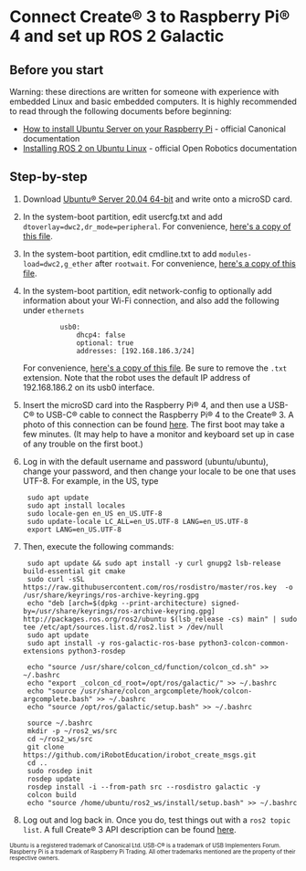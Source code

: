 # Connect Create® 3 to Raspberry Pi® 4 and set up ROS 2 Galactic

## Before you start
Warning: these directions are written for someone with experience with embedded Linux and basic embedded computers.
It is highly recommended to read through the following documents before beginning:

* [How to install Ubuntu Server on your Raspberry Pi](https://ubuntu.com/tutorials/how-to-install-ubuntu-on-your-raspberry-pi) - official Canonical documentation
* [Installing ROS 2 on Ubuntu Linux](https://docs.ros.org/en/galactic/Installation/Ubuntu-Install-Binary.html) - official Open Robotics documentation

## Step-by-step

1. Download [Ubuntu® Server 20.04 64-bit](https://ubuntu.com/download/raspberry-pi) and write onto a microSD card.
1. In the system-boot partition, edit usercfg.txt and add `dtoverlay=dwc2,dr_mode=peripheral`. For convenience, [here's a copy of this file](data/usercfg.txt).
1. In the system-boot partition, edit cmdline.txt to add `modules-load=dwc2,g_ether` after `rootwait`. For convenience, [here's a copy of this file](data/cmdline.txt).
1. In the system-boot partition, edit network-config to optionally add information about your Wi-Fi connection, and also add the following under `ethernets`

                usb0:
                    dhcp4: false
                    optional: true
                    addresses: [192.168.186.3/24]

    For convenience, [here's a copy of this file](data/network-config.txt). Be sure to remove the `.txt` extension.
    Note that the robot uses the default IP address of 192.168.186.2 on its usb0 interface.

1. Insert the microSD card into the Raspberry Pi® 4, and then use a USB-C® to USB-C® cable to connect the Raspberry Pi® 4 to the Create® 3.
A photo of this connection can be found [here](../../hw/hookup/#raspberry-pi-4).
The first boot may take a few minutes. (It may help to have a monitor and keyboard set up in case of any trouble on the first boot.)

1. Log in with the default username and password (ubuntu/ubuntu), change your password, and then change your locale to be one that uses UTF-8. For example, in the US, type

        sudo apt update
        sudo apt install locales
        sudo locale-gen en_US en_US.UTF-8
        sudo update-locale LC_ALL=en_US.UTF-8 LANG=en_US.UTF-8
        export LANG=en_US.UTF-8

1. Then, execute the following commands:

        sudo apt update && sudo apt install -y curl gnupg2 lsb-release build-essential git cmake
        sudo curl -sSL https://raw.githubusercontent.com/ros/rosdistro/master/ros.key  -o /usr/share/keyrings/ros-archive-keyring.gpg
        echo "deb [arch=$(dpkg --print-architecture) signed-by=/usr/share/keyrings/ros-archive-keyring.gpg] http://packages.ros.org/ros2/ubuntu $(lsb_release -cs) main" | sudo tee /etc/apt/sources.list.d/ros2.list > /dev/null
        sudo apt update
        sudo apt install -y ros-galactic-ros-base python3-colcon-common-extensions python3-rosdep

        echo "source /usr/share/colcon_cd/function/colcon_cd.sh" >> ~/.bashrc
        echo "export _colcon_cd_root=/opt/ros/galactic/" >> ~/.bashrc
        echo "source /usr/share/colcon_argcomplete/hook/colcon-argcomplete.bash" >> ~/.bashrc
        echo "source /opt/ros/galactic/setup.bash" >> ~/.bashrc

        source ~/.bashrc
        mkdir -p ~/ros2_ws/src
        cd ~/ros2_ws/src
        git clone https://github.com/iRobotEducation/irobot_create_msgs.git
        cd ..
        sudo rosdep init
        rosdep update
        rosdep install -i --from-path src --rosdistro galactic -y
        colcon build
        echo "source /home/ubuntu/ros2_ws/install/setup.bash" >> ~/.bashrc

1. Log out and log back in. Once you do, test things out with a `ros2 topic list`.
A full Create® 3 API description can be found [here](../../api/ros2).

<sub><sup>Ubuntu is a registered trademark of Canonical Ltd. USB-C® is a trademark of USB Implementers Forum. Raspberry Pi is a trademark of Raspberry Pi Trading. All other trademarks mentioned are the property of their respective owners.</sup></sub>
